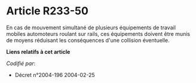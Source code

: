 # Article R233-50

En cas de mouvement simultané de plusieurs équipements de travail mobiles automoteurs roulant sur rails, ces équipements
doivent être munis de moyens réduisant les conséquences d'une collision éventuelle.

**Liens relatifs à cet article**

_Codifié par_:

  - Décret n°2004-196 2004-02-25
